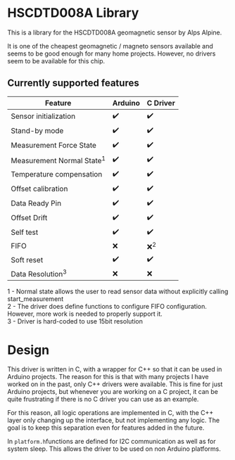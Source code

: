 # HSCDTD008A Library

This is a library for the HSCDTD008A geomagnetic sensor by Alps Alpine.

It is one of the cheapest geomagnetic / magneto sensors available and seems to be good enough for many home projects. However, no drivers seem to be available for this chip.

## Currently supported features


| Feature | Arduino | C Driver |
|--|--|--|
| Sensor initialization | ✔️ | ✔️ |
| Stand-by mode| ✔️ | ✔️  |
| Measurement Force State | ✔️ | ✔️ |
| Measurement Normal State<sup>1</sup> | ✔️ | ✔️ |
| Temperature compensation | ✔️ | ✔️ |
| Offset calibration | ✔️ | ✔️ |
| Data Ready Pin| ✔️ | ✔️  |
| Offset Drift | ✔️ | ✔️  |
| Self test| ✔️ | ✔️  |
| FIFO | ❌ | ❌<sup>2</sup> |
| Soft reset| ✔️ | ✔️  |
| Data Resolution<sup>3</sup>| ❌ | ❌ |

1 - Normal state allows the user to read sensor data without explicitly calling start_measurement  
2 - The driver does define functions to configure FIFO configuration. However, more work is needed to properly support it.  
3 - Driver is hard-coded to use 15bit resolution  


# Design
This driver is written in C, with a wrapper for C++ so that it can be used in Arduino projects. The reason for this is that with many projects I have worked on in the past, only C++ drivers were available. This is fine for just Arduino projects, but whenever you are working on a C project, it can be quite frustrating if there is no C driver you can use as an example.

For this reason, all logic operations are implemented in C, with the C++ layer only changing up the interface, but not implementing any logic. The goal is to keep this separation even for features added in the future.

In `platform.h`functions are defined for I2C communication as well as for system sleep. This allows the driver to be used on non Arduino platforms.
